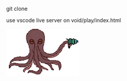 git clone

use vscode live server on void/play/index.html <br/>

<img src="./play/assets/aseprite/gifs/kraken.gif">
